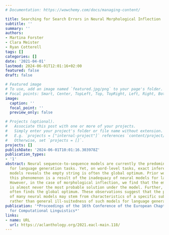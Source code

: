 ```yaml
---
# Documentation: https://wowchemy.com/docs/managing-content/

title: Searching for Search Errors in Neural Morphological Inflection
subtitle: ''
summary: ''
authors:
- Martina Forster
- Clara Meister
- Ryan Cotterell
tags: []
categories: []
date: '2021-04-01'
lastmod: 2024-06-01T12:01:16+02:00
featured: false
draft: false

# Featured image
# To use, add an image named `featured.jpg/png` to your page's folder.
# Focal points: Smart, Center, TopLeft, Top, TopRight, Left, Right, BottomLeft, Bottom, BottomRight.
image:
  caption: ''
  focal_point: ''
  preview_only: false

# Projects (optional).
#   Associate this post with one or more of your projects.
#   Simply enter your project's folder or file name without extension.
#   E.g. `projects = ["internal-project"]` references `content/project/deep-learning/index.md`.
#   Otherwise, set `projects = []`.
projects: []
publishDate: '2024-06-01T10:01:16.303978Z'
publication_types:
- '1'
abstract: Neural sequence-to-sequence models are currently the predominant choice
  for language generation tasks. Yet, on word-level tasks, exact inference of these
  models reveals the empty string is often the global optimum. Prior works have speculated
  this phenomenon is a result of the inadequacy of neural models for language generation.
  However, in the case of morphological inflection, we find that the empty string
  is almost never the most probable solution under the model. Further, greedy search
  often finds the global optimum. These observations suggest that the poor calibration
  of many neural models may stem from characteristics of a specific subset of tasks
  rather than general ill-suitedness of such models for language generation.
publication: '*Proceedings of the 16th Conference of the European Chapter of the Association
  for Computational Linguistics*'
links:
- name: URL
  url: https://aclanthology.org/2021.eacl-main.118/
---
```

